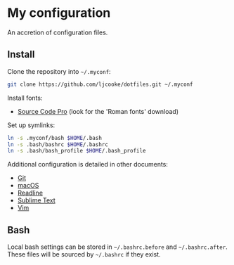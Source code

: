 # My configuration

An accretion of configuration files.

## Install

Clone the repository into `~/.myconf`:

```sh
git clone https://github.com/ljcooke/dotfiles.git ~/.myconf
```

Install fonts:

  - [Source Code Pro](https://github.com/adobe-fonts/source-code-pro/releases)
    (look for the 'Roman fonts' download)

Set up symlinks:

```sh
ln -s .myconf/bash $HOME/.bash
ln -s .bash/bashrc $HOME/.bashrc
ln -s .bash/bash_profile $HOME/.bash_profile
```

Additional configuration is detailed in other documents:

  - [Git](git/README.md)
  - [macOS](macos/README.md)
  - [Readline](readline/README.md)
  - [Sublime Text](sublime/README.md)
  - [Vim](vim/README.md)

## Bash

Local bash settings can be stored in `~/.bashrc.before` and `~/.bashrc.after`.
These files will be sourced by `~/.bashrc` if they exist.
